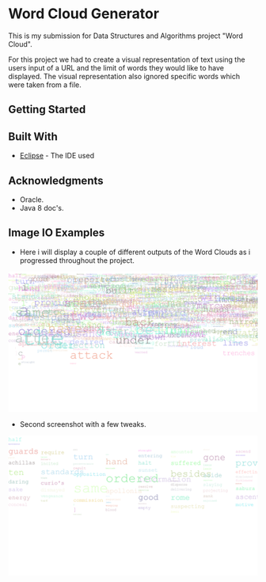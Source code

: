 # Word Cloud Generator 


This is my submission for Data Structures and Algorithms project "Word Cloud".

For this project we had to create a visual representation of text using the users input of a URL and the limit of words they would like to have displayed. The visual representation also ignored specific words which were taken from a file.


## Getting Started

## Built With
*  [Eclipse](https://www.eclipse.org/) - The IDE used

## Acknowledgments
* Oracle.
* Java 8 doc's.

## Image IO Examples
* Here i will display a couple of different outputs of the Word Clouds as i progressed throughout the project.

![Screenshot](example.png)

* Second screenshot with a few tweaks.

![Screenshot](test2.png)
